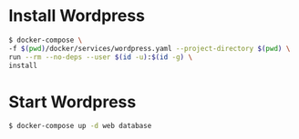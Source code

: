 # Install Wordpress
```bash
$ docker-compose \
-f $(pwd)/docker/services/wordpress.yaml --project-directory $(pwd) \
run --rm --no-deps --user $(id -u):$(id -g) \
install
```

# Start Wordpress
```bash
$ docker-compose up -d web database
```
